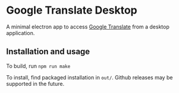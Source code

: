 # Google Translate Desktop
A minimal electron app to access [Google Translate](https://translate.google.com) from a desktop application.

## Installation and usage
To build, run `npm run make`

To install, find packaged installation in `out/`. Github releases may be supported in the future.